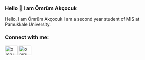 ### Hello 👋 I am Ömrüm Akçocuk
Hello, I am Ömrüm Akçocuk I am a second year student of MIS at Pamukkale University.
<h3 align="left">Connect with me:</h3>
<p align="left">
<a href="https://www.linkedin.com/in/omrumakcocuk/" target="blank"><img align="center" src="https://raw.githubusercontent.com/rahuldkjain/github-profile-readme-generator/master/src/images/icons/Social/linked-in-alt.svg" alt="omrumakcocuk" height="30" width="40" /></a>
<a href="https://instagram.com/omrumakcocuk" target="blank"><img align="center" src="https://raw.githubusercontent.com/rahuldkjain/github-profile-readme-generator/master/src/images/icons/Social/instagram.svg" alt="omrumakcocuk" height="30" width="40" /></a>
</p>

